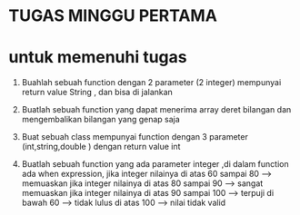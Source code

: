 <h1><strong>TUGAS MINGGU PERTAMA</strong></H1>


<h1> untuk memenuhi tugas </h1>

1. Buahlah sebuah function dengan 2 parameter (2 integer) mempunyai return value String , dan bisa di jalankan

2. Buatlah sebuah function yang dapat menerima array deret bilangan dan mengembalikan bilangan yang genap saja

3. Buat sebuah class mempunyai function dengan 3 parameter (int,string,double ) dengan return value int

4. Buatlah sebuah function yang ada parameter integer ,di dalam function ada when expression,
  jika integer nilainya di atas 60 sampai 80 --> memuaskan
  jika integer nilainya di atas 80 sampai 90 --> sangat memuaskan 
  jika integer nilainya di atas 90 sampai 100 --> terpuji
  di bawah 60 --> tidak lulus
  di atas 100 --> nilai tidak valid
